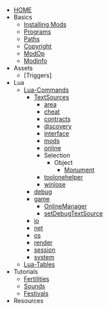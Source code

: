 <!-- _sidebar.md -->

- [HOME](/en/)
- Basics
  - [Installing Mods](/en/basics/installing)
  - [Programs](/en/basics/programs)
  - [Paths](/en/basics/path)
  - [Copyright](/en/basics/copyright)
  - [ModOp](/en/basics/modop)
  - [Modinfo](/en/basics/modinfo)
- Assets
  - [Triggers]
- Lua
  - [Lua-Commands](/en/commands/index)
    - [TextSources](/en/commands/TextSources/ts)
      - [area](/en/commands/TextSources/area)
      - [cheat](/en/commands/TextSources/cheat)
      - [contracts](/en/commands/TextSources/contracts)
      - [discovery](/en/commands/TextSources/discovery)
      - [interface](/en/commands/TextSources/interface)
      - [mods](/en/commands/TextSources/mods)
      - [online](/en/commands/TextSources/online)
      - Selection
        - Object
          - [Monument](/en/commands/TextSources/Selection/Object/monument)
      - [toolonehelper](/en/commands/TextSources/toolonehelper)
      - [winlose](/en/commands/TextSources/winlose)
    - [debug](/en/commands/debug/debug)
    - [game](/en/commands/game/game)
      - [OnlineManager](/en/commands/game/OnlineManager)
      - [setDebugTextSource](/en/commands/game/setDebugTextSource)
    - [io](/en/commands/io/io)
    - [net](/en/commands/net/net)
    - [os](/en/commands/os/os)
    - [render](/en/commands/render/render)
    - [session](/en/commands/session/session)
    - [system](/en/commands/system/system)
  - [Lua-Tables](/en/tables/event)
- Tutorials
  - [Fertilities](/en/tutorials/MapFertilities)
  - [Sounds](/en/tutorials/sounds)
  - [Festivals](/en/tutorials/Festivals)
- Resources
  
